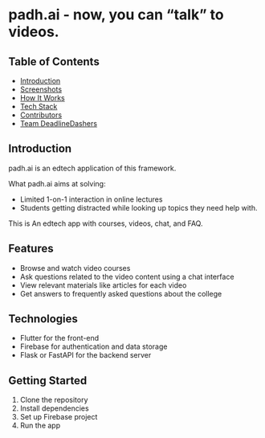 # padh.ai - now, you can “talk” to videos.

## Table of Contents
- [Introduction](#introduction)
- [Screenshots](#screenshots)
- [How It Works](#how-it-works)
- [Tech Stack](#tech-stack)
- [Contributors](#contributors)
- [Team DeadlineDashers](#team-DeadlineDashers)

## Introduction

padh.ai is an edtech application of this framework.

What padh.ai aims at solving:
- Limited 1-on-1 interaction in online lectures
- Students getting distracted while looking up topics they need help with.

This is An edtech app with courses, videos, chat, and FAQ.

## Features

- Browse and watch video courses
- Ask questions related to the video content using a chat interface
- View relevant materials like articles for each video
- Get answers to frequently asked questions about the college

## Technologies

- Flutter for the front-end
- Firebase for authentication and data storage
- Flask or FastAPI for the backend server

## Getting Started

1. Clone the repository
2. Install dependencies
3. Set up Firebase project
4. Run the app
